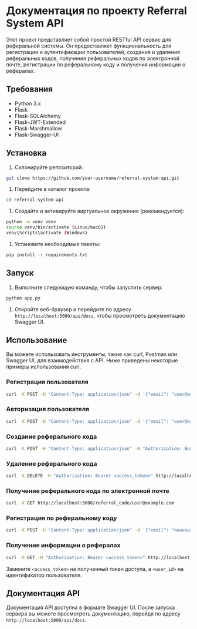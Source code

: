 # Документация по проекту Referral System API

Этот проект представляет собой простой RESTful API сервис для реферальной системы. Он предоставляет функциональность для регистрации и аутентификации пользователей, создания и удаления реферальных кодов, получения реферальных кодов по электронной почте, регистрации по реферальному коду и получения информации о рефералах.

## Требования

- Python 3.x
- Flask
- Flask-SQLAlchemy
- Flask-JWT-Extended
- Flask-Marshmallow
- Flask-Swagger-UI

## Установка

1. Склонируйте репозиторий:
```bash
git clone https://github.com/your-username/referral-system-api.git
```
1. Перейдите в каталог проекта:
```bash
cd referral-system-api
```
1. Создайте и активируйте виртуальное окружение (рекомендуется):
```bash
python -m venv venv
source venv/bin/activate (Linux/macOS)
venv\Scripts\activate (Windows)
```
1. Установите необходимые пакеты:
```bash
pip install -r requirements.txt
```
## Запуск

1. Выполните следующую команду, чтобы запустить сервер:
```bash
python app.py
```
1. Откройте веб-браузер и перейдите по адресу `http://localhost:5000/api/docs`, чтобы просмотреть документацию Swagger UI.

## Использование

Вы можете использовать инструменты, такие как curl, Postman или Swagger UI, для взаимодействия с API. Ниже приведены некоторые примеры использования curl.

### Регистрация пользователя

```bash
curl -X POST -H "Content-Type: application/json" -d '{"email": "user@example.com", "password": "password123"}' http://localhost:5000/register
```

### Авторизация пользователя

```bash
curl -X POST -H "Content-Type: application/json" -d '{"email": "user@example.com", "password": "password123"}' http://localhost:5000/login
```

### Создание реферального кода

```bash
curl -X POST -H "Content-Type: application/json" -H "Authorization: Bearer <access_token>" -d '{"code": "ABCDEF", "expiry": "2023-12-31T23:59:59"}' http://localhost:5000/referral_code
```

### Удаление реферального кода

```bash
curl -X DELETE -H "Authorization: Bearer <access_token>" http://localhost:5000/referral_code
```

### Получение реферального кода по электронной почте

```bash
curl -X GET http://localhost:5000/referral_code/user@example.com
```

### Регистрация по реферальному коду

```bash
curl -X POST -H "Content-Type: application/json" -d '{"email": "newuser@example.com", "password": "password123", "referral_code": "ABCDEF"}' http://localhost:5000/register
```

### Получение информации о рефералах

```bash
curl -X GET -H "Authorization: Bearer <access_token>" http://localhost:5000/referrals/<user_id>
```

Замените `<access_token>` на полученный токен доступа, а `<user_id>` на идентификатор пользователя.

## Документация API

Документация API доступна в формате Swagger UI. После запуска сервера вы можете просмотреть документацию, перейдя по адресу `http://localhost:5000/api/docs`.
